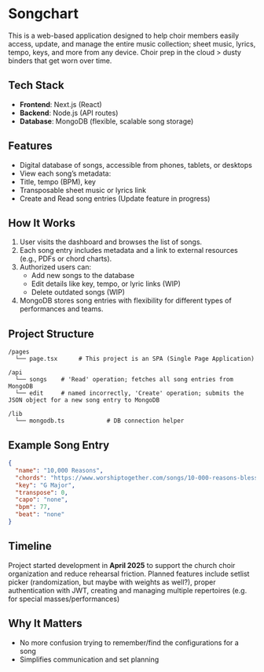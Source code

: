 # Songchart

This is a web-based application designed to help choir members easily access, update, and manage the entire music collection; sheet music, lyrics, tempo, keys, and more from any device. Choir prep in the cloud > dusty binders that get worn over time.

## Tech Stack

- **Frontend**: Next.js (React)
- **Backend**: Node.js (API routes)
- **Database**: MongoDB (flexible, scalable song storage)

##  Features

-  Digital database of songs, accessible from phones, tablets, or desktops
-  View each song’s metadata: 
  - Title, tempo (BPM), key
  - Transposable sheet music or lyrics link
-  Create and Read song entries (Update feature in progress)

## How It Works

1. User visits the dashboard and browses the list of songs.
2. Each song entry includes metadata and a link to external resources (e.g., PDFs or chord charts).
3. Authorized users can:
   - Add new songs to the database
   - Edit details like key, tempo, or lyric links (WIP)
   - Delete outdated songs (WIP)
4. MongoDB stores song entries with flexibility for different types of performances and teams.

## Project Structure

```
/pages
  └── page.tsx      # This project is an SPA (Single Page Application)

/api
  └── songs    # 'Read' operation; fetches all song entries from MongoDB
  └── edit     # named incorrectly, 'Create' operation; submits the JSON object for a new song entry to MongoDB

/lib
  └── mongodb.ts            # DB connection helper
```

## Example Song Entry

```json
{
  "name": "10,000 Reasons",
  "chords": "https://www.worshiptogether.com/songs/10-000-reasons-bless-the-lord/",
  "key": "G Major",
  "transpose": 0,
  "capo": "none",
  "bpm": 77,
  "beat": "none"
}
```

## Timeline

Project started development in **April 2025** to support the church choir organization and reduce rehearsal friction. Planned features include setlist picker (randomization, but maybe with weights as well?), proper authentication with JWT, creating and managing multiple repertoires (e.g. for special masses/performances)

## Why It Matters

* No more confusion trying to remember/find the configurations for a song
* Simplifies communication and set planning
